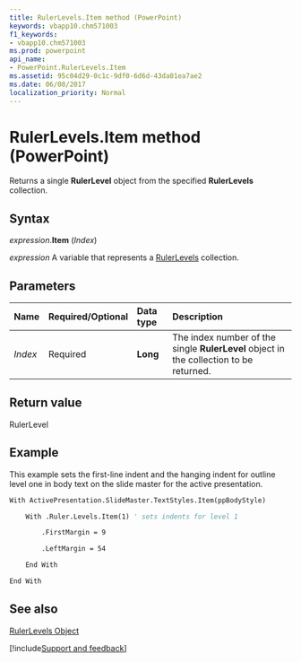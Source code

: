 ```yaml
---
title: RulerLevels.Item method (PowerPoint)
keywords: vbapp10.chm571003
f1_keywords:
- vbapp10.chm571003
ms.prod: powerpoint
api_name:
- PowerPoint.RulerLevels.Item
ms.assetid: 95c04d29-0c1c-9df0-6d6d-43da01ea7ae2
ms.date: 06/08/2017
localization_priority: Normal
---
```



# RulerLevels.Item method (PowerPoint)

Returns a single  **RulerLevel** object from the specified **RulerLevels** collection.


## Syntax

_expression_.**Item** (_Index_)

_expression_ A variable that represents a [RulerLevels](PowerPoint.RulerLevels.md) collection.


## Parameters



|Name|Required/Optional|Data type|Description|
|:-----|:-----|:-----|:-----|
| _Index_|Required|**Long**|The index number of the single  **RulerLevel** object in the collection to be returned.|

## Return value

RulerLevel


## Example

This example sets the first-line indent and the hanging indent for outline level one in body text on the slide master for the active presentation.


```vb
With ActivePresentation.SlideMaster.TextStyles.Item(ppBodyStyle)

    With .Ruler.Levels.Item(1) ' sets indents for level 1

        .FirstMargin = 9

        .LeftMargin = 54

    End With

End With
```


## See also


[RulerLevels Object](PowerPoint.RulerLevels.md)

[!include[Support and feedback](~/includes/feedback-boilerplate.md)]
